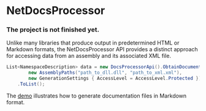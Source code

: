 # NetDocsProcessor

### The project is not finished yet.

Unlike many libraries that produce output in predetermined HTML or Markdown formats, the NetDocsProcessor API provides a distinct approach for accessing data from an assembly and its associated XML file.

```csharp
List<NamespaceDescription> data = new DocsProcessorApi().ObtainDocumentation(
        new AssemblyPaths("path_to_dll.dll", "path_to_xml.xml"),
        new GenerationSettings { AccessLevel = AccessLevel.Protected })
    .ToList();
```

The [demo](https://github.com/akovanev/NetDocsProcessor/blob/main/demo/Akov.Chillout.Demo/Program.cs)  illustrates how to generate documentation files in Markdown format.